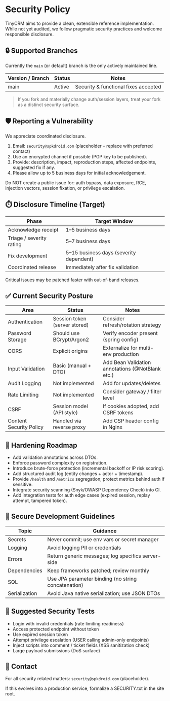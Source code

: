 # Security Policy

TinyCRM aims to provide a clean, extensible reference implementation. While not yet audited, we follow pragmatic security practices and welcome responsible disclosure.

## 🔒 Supported Branches
Currently the `main` (or default) branch is the only actively maintained line.

| Version / Branch | Status | Notes |
|------------------|--------|-------|
| main             | Active | Security & functional fixes accepted |

> If you fork and materially change auth/session layers, treat your fork as a distinct security surface.

## 🛡️ Reporting a Vulnerability
We appreciate coordinated disclosure.

1. Email: `security@spkdroid.com` (placeholder – replace with preferred contact)  
2. Use an encrypted channel if possible (PGP key to be published).  
3. Provide: description, impact, reproduction steps, affected endpoints, suggested fix if any.
4. Please allow up to 5 business days for initial acknowledgement.

Do NOT create a public issue for: auth bypass, data exposure, RCE, injection vectors, session fixation, or privilege escalation.

## ⏱️ Disclosure Timeline (Target)
| Phase | Target Window |
|-------|---------------|
| Acknowledge receipt | 1–5 business days |
| Triage / severity rating | 5–7 business days |
| Fix development | 5–15 business days (severity dependent) |
| Coordinated release | Immediately after fix validation |

Critical issues may be patched faster with out-of-band releases.

## ✅ Current Security Posture
| Area | Status | Notes |
|------|--------|-------|
| Authentication | Session token (server stored) | Consider refresh/rotation strategy |
| Password Storage | Should use BCrypt/Argon2 | Verify encoder present (spring config) |
| CORS | Explicit origins | Externalize for multi-env production |
| Input Validation | Basic (manual + DTO) | Add Bean Validation annotations (@NotBlank etc.) |
| Audit Logging | Not implemented | Add for updates/deletes |
| Rate Limiting | Not implemented | Consider gateway / filter level |
| CSRF | Session model (API style) | If cookies adopted, add CSRF tokens |
| Content Security Policy | Handled via reverse proxy | Add CSP header config in Nginx |

## 🚧 Hardening Roadmap
- Add validation annotations across DTOs.
- Enforce password complexity on registration.
- Introduce brute-force protection (incremental backoff or IP risk scoring).
- Add structured audit log (entity changes + actor + timestamp).
- Provide `/health` and `/metrics` segregation; protect metrics behind auth if sensitive.
- Integrate security scanning (Snyk/OWASP Dependency Check) into CI.
- Add integration tests for auth edge cases (expired session, replay attempt, tampered token).

## 🔐 Secure Development Guidelines
| Topic | Guidance |
|-------|----------|
| Secrets | Never commit; use env vars or secret manager |
| Logging | Avoid logging PII or credentials |
| Errors | Return generic messages; log specifics server-side |
| Dependencies | Keep frameworks patched; review monthly |
| SQL | Use JPA parameter binding (no string concatenation) |
| Serialization | Avoid Java native serialization; use JSON DTOs |

## 🧪 Suggested Security Tests
- Login with invalid credentials (rate limiting readiness)
- Access protected endpoint without token
- Use expired session token
- Attempt privilege escalation (USER calling admin-only endpoints)
- Inject scripts into comment / ticket fields (XSS sanitization check)
- Large payload submissions (DoS surface)

## 📨 Contact
For all security related matters: `security@spkdroid.com` (placeholder).

If this evolves into a production service, formalize a SECURITY.txt in the site root.
